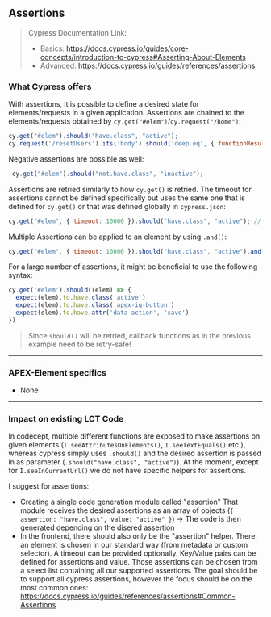 ## Assertions
> Cypress Documentation Link: 
>- Basics: https://docs.cypress.io/guides/core-concepts/introduction-to-cypress#Asserting-About-Elements
>- Advanced: https://docs.cypress.io/guides/references/assertions

### What Cypress offers
With assertions, it is possible to define a desired state for elements/requests in a given application.
Assertions are chained to the elements/requests obtained by `cy.get("#elem")`/`cy.request("/home")`:
```js 
cy.get("#elem").should("have.class", "active");
cy.request('/resetUsers').its('body').should('deep.eq', { functionResult: true });
```
Negative assertions are possible as well:
```js
 cy.get("#elem").should("not.have.class", "inactive");
```
Assertions are retried similarly to how `cy.get()` is retried. The timeout for assertions cannot be defined specifically but uses the same one that is defined for `cy.get()` or that was defined globally in `cypress.json`:
```js
cy.get("#elem", { timeout: 10000 }).should("have.class", "active"); // This timeout is applied to all chained assertions
```
Multiple Assertions can be applied to an element by using `.and()`:
```js
cy.get("#elem", { timeout: 10000 }).should("have.class", "active").and("contain", "Submit");
```
For a large number of assertions, it might be beneficial to use the following syntax:
```js
cy.get('#elem').should((elem) => {
  expect(elem).to.have.class('active')
  expect(elem).to.have.class('apex-ig-button')
  expect(elem).to.have.attr('data-action', 'save')
})
```
> Since `should()` will be retried, callback functions as in the previous example need to be retry-safe!
---
 ### APEX-Element specifics
 - None
---
 ### Impact on existing LCT Code
 In codecept, multiple different functions are exposed to make assertions on given elements (`I.seeAttributesOnElements()`, `I.seeTextEquals()` etc.), whereas cypress simply uses `.should()` and the desired assertion is passed in as parameter (`.should("have.class", "active")`). At the moment, except for `I.seeInCurrentUrl()` we do not have specific helpers for assertions.

 I suggest for assertions:
- Creating a single code generation module called "assertion"
    That module receives the desired assertions as an array of objects (`{ assertion: "have.class", value: "active" }`) 
    -> The code is then generated depending on the disered assertion
- In the frontend, there should also only be the "assertion" helper.
    There, an element is chosen in our standard way (from metadata or custom selector). A timeout can be provided optionally.
    Key/Value pairs can be defined for assertions and value. Those assertions can be chosen from a select list containing all our supported assertions. The goal should be to support all cypress assertions, however the focus should be on the most common ones: https://docs.cypress.io/guides/references/assertions#Common-Assertions
